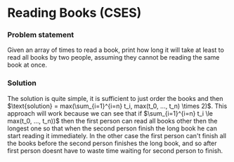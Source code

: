 # Reading Books (CSES)

### Problem statement

Given an array of times to read a book, print how long it will take at least to read all books by two people, assuming they cannot be reading the same book at once.

### Solution

The solution is quite simple, it is sufficient to just order the books and then $\text{solution} =  max(\sum_{i=1}^{i=n} t_i, max(t_0, ..., t_n) \times 2)$. This approach will work because we can see that if $\sum_{i=1}^{i=n} t_i \le max(t_0, ..., t_n))$ then the first person can read all books other then the longest one so that when the second person finish the long book he can start reading it immediately. In the other case the first person can't finish all the books before the second person finishes the long book, and so after first person doesnt have to waste time waiting for second person to finish.
